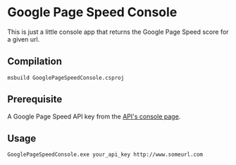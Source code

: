 Google Page Speed Console
=========================

This is just a little console app that returns the Google Page Speed score for a given url.

Compilation
-----------

	msbuild GooglePageSpeedConsole.csproj

Prerequisite
------------

A Google Page Speed API key from the [API's console page](https://code.google.com/apis/console/).
	
Usage
-----

	GooglePageSpeedConsole.exe your_api_key http://www.someurl.com